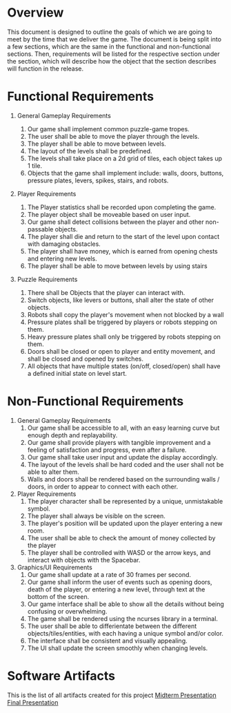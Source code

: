 # Overview

This document is designed to outline the goals of which we are going to meet by the time that we deliver the game. The document is being split into a few sections, which are the same in the functional and non-functional sections. Then, requirements will be listed for the respective section under the section, which will describe how the object that the section describes will function in the release.

# Functional Requirements

1. General Gameplay Requirements
   1. Our game shall implement common puzzle-game tropes.
   2. The user shall be able to move the player through the levels.
   3. The player shall be able to move between levels.
   4. The layout of the levels shall be predefined.
   5. The levels shall take place on a 2d grid of tiles, each object takes up 1 tile.
   6. Objects that the game shall implement include: walls, doors, buttons, pressure plates, levers, spikes, stairs, and robots.
   
2. Player Requirements
   1. The Player statistics shall be recorded upon completing the game.
   2. The player object shall be moveable based on user input.
   3. Our game shall detect collisions between the player and other non-passable objects.
   4. The player shall die and return to the start of the level upon contact with damaging obstacles.
   5. The player shall have money, which is earned from opening chests and entering new levels. 
   6. The player shall be able to move between levels by using stairs
3. Puzzle Requirements
	1. There shall be Objects that the player can interact with.
	2. Switch objects, like levers or buttons, shall alter the state of other objects.
	3. Robots shall copy the player's movement when not blocked by a wall
	4. Pressure plates shall be triggered by players or robots stepping on them.
	5. Heavy pressure plates shall only be triggered by robots stepping on them.
	6. Doors shall be closed or open to player and entity movement, and shall be closed and opened by switches.
	7. All objects that have multiple states (on/off, closed/open) shall have a defined initial state on level start.


# Non-Functional Requirements

1. General Gameplay Requirements
	1. Our game shall be accessible to all, with an easy learning curve but enough depth and replayability.
	2. Our game shall provide players with tangible improvement and a feeling of satisfaction and progress, even after a failure.
	3. Our game shall take user input and update the display accordingly.
	4. The layout of the levels shall be hard coded and the user shall not be able to alter them.
	5. Walls and doors shall be rendered based on the surrounding walls / doors, in order to appear to connect with each other.
2. Player Requirements
	1. The player character shall be represented by a unique, unmistakable symbol.
	2. The player shall always be visible on the screen.
	3. The player's position will be updated upon the player entering a new room.
	4. The user shall be able to check the amount of money collected by the player
	5. The player shall be controlled with WASD or the arrow keys, and interact with objects with the Spacebar.
3. Graphics/UI Requirements
	1. Our game shall update at a rate of 30 frames per second.
	2. Our game shall inform the user of events such as opening doors, death of the player, or entering a new level, through text at the bottom of the screen.
	3. Our game interface shall be able to show all the details without being confusing or overwhelming.
	4. The game shall be rendered using the ncurses library in a terminal.
	5. The user shall be able to differientate between the different objects/tiles/entities, with each having a unique symbol and/or color.
	6.  The interface shall be consistent and visually appealing.
	7. The UI shall update the screen smoothly when changing levels.
	
	
# Software Artifacts
This is the list of all artifacts created for this project
[Midterm Presentation](https://github.com/CJSchneider320/GVSU-CIS350-ECAN/blob/master/docs/midterm_presentation_projectECAN.pdf)
[Final Presentation](https://github.com/CJSchneider320/GVSU-CIS350-ECAN/blob/master/docs/final_presentation_projectECAN.pdf)